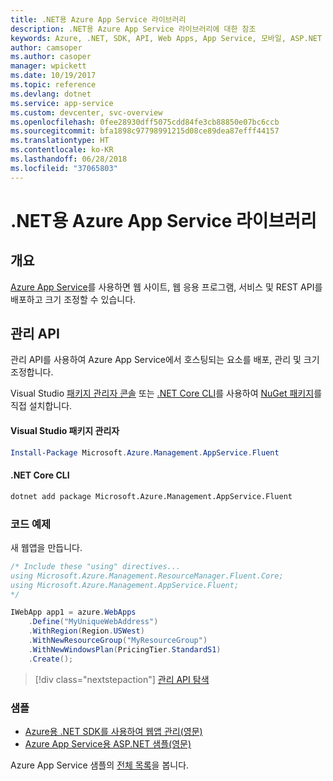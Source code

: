 ```yaml
---
title: .NET용 Azure App Service 라이브러리
description: .NET용 Azure App Service 라이브러리에 대한 참조
keywords: Azure, .NET, SDK, API, Web Apps, App Service, 모바일, ASP.NET
author: camsoper
ms.author: casoper
manager: wpickett
ms.date: 10/19/2017
ms.topic: reference
ms.devlang: dotnet
ms.service: app-service
ms.custom: devcenter, svc-overview
ms.openlocfilehash: 0fee28930dff5075cdd84fe3cb88850e07bc6ccb
ms.sourcegitcommit: bfa1898c97798991215d08ce89dea87efff44157
ms.translationtype: HT
ms.contentlocale: ko-KR
ms.lasthandoff: 06/28/2018
ms.locfileid: "37065803"
---
```

# <a name="azure-app-service-libraries-for-net"></a>.NET용 Azure App Service 라이브러리

## <a name="overview"></a>개요

[Azure App Service](/azure/app-service/app-service-value-prop-what-is)를 사용하면 웹 사이트, 웹 응용 프로그램, 서비스 및 REST API를 배포하고 크기 조정할 수 있습니다.

## <a name="management-api"></a>관리 API

관리 API를 사용하여 Azure App Service에서 호스팅되는 요소를 배포, 관리 및 크기 조정합니다.

Visual Studio [패키지 관리자 콘솔][PackageManager] 또는 [.NET Core CLI][DotNetCLI]를 사용하여 [NuGet 패키지](https://www.nuget.org/packages/Microsoft.Azure.Management.AppService.Fluent)를 직접 설치합니다.


#### <a name="visual-studio-package-manager"></a>Visual Studio 패키지 관리자

```powershell
Install-Package Microsoft.Azure.Management.AppService.Fluent
```

#### <a name="net-core-cli"></a>.NET Core CLI

```bash
dotnet add package Microsoft.Azure.Management.AppService.Fluent
```

### <a name="code-example"></a>코드 예제

새 웹앱을 만듭니다.

```csharp
/* Include these "using" directives...
using Microsoft.Azure.Management.ResourceManager.Fluent.Core;
using Microsoft.Azure.Management.AppService.Fluent;
*/

IWebApp app1 = azure.WebApps
    .Define("MyUniqueWebAddress")
    .WithRegion(Region.USWest)
    .WithNewResourceGroup("MyResourceGroup")
    .WithNewWindowsPlan(PricingTier.StandardS1)
    .Create();
```

> [!div class="nextstepaction"]
> [관리 API 탐색](/dotnet/api/overview/azure/appservice/management)

### <a name="samples"></a>샘플

* [Azure용 .NET SDK를 사용하여 웹앱 관리(영문)](https://azure.microsoft.com/resources/samples/app-service-web-dotnet-manage/)
* [Azure App Service용 ASP.NET 샘플(영문)](https://azure.microsoft.com/resources/samples/app-service-web-dotnet-get-started/)

Azure App Service 샘플의 [전체 목록](https://azure.microsoft.com/resources/samples/?platform=dotnet&term=app%20service)을 봅니다.

[PackageManager]: https://docs.microsoft.com/nuget/tools/package-manager-console
[DotNetCLI]: https://docs.microsoft.com/dotnet/core/tools/dotnet-add-package